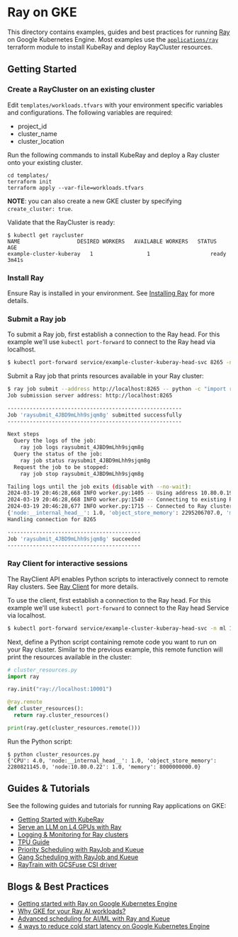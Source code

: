 # Ray on GKE

This directory contains examples, guides and best practices for running [Ray](https://www.ray.io/) on Google Kubernetes Engine.
Most examples use the [`applications/ray`](/applications/ray) terraform module to install KubeRay and deploy RayCluster resources.

## Getting Started

### Create a RayCluster on an existing cluster

Edit `templates/workloads.tfvars` with your environment specific variables and configurations.
The following variables are required:
* project_id
* cluster_name
* cluster_location

Run the following commands to install KubeRay and deploy a Ray cluster onto your existing cluster.
```
cd templates/
terraform init
terraform apply --var-file=workloads.tfvars
```

**NOTE**: you can also create a new GKE cluster by specifying `create_cluster: true`.

Validate that the RayCluster is ready:
```
$ kubectl get raycluster
NAME                  DESIRED WORKERS   AVAILABLE WORKERS   STATUS   AGE
example-cluster-kuberay   1                 1                   ready    3m41s
```

### Install Ray

Ensure Ray is installed in your environment. See [Installing Ray](https://docs.ray.io/en/latest/ray-overview/installation.html) for more details.

### Submit a Ray job

To submit a Ray job, first establish a connection to the Ray head. For this example we'll use `kubectl port-forward`
to connect to the Ray head via localhost.

```bash
$ kubectl port-forward service/example-cluster-kuberay-head-svc 8265 -n ml &
```

Submit a Ray job that prints resources available in your Ray cluster:
```bash
$ ray job submit --address http://localhost:8265 -- python -c "import ray; ray.init(); print(ray.cluster_resources())"
Job submission server address: http://localhost:8265

-------------------------------------------------------
Job 'raysubmit_4JBD9mLhh9sjqm8g' submitted successfully
-------------------------------------------------------

Next steps
  Query the logs of the job:
    ray job logs raysubmit_4JBD9mLhh9sjqm8g
  Query the status of the job:
    ray job status raysubmit_4JBD9mLhh9sjqm8g
  Request the job to be stopped:
    ray job stop raysubmit_4JBD9mLhh9sjqm8g

Tailing logs until the job exits (disable with --no-wait):
2024-03-19 20:46:28,668 INFO worker.py:1405 -- Using address 10.80.0.19:6379 set in the environment variable RAY_ADDRESS
2024-03-19 20:46:28,668 INFO worker.py:1540 -- Connecting to existing Ray cluster at address: 10.80.0.19:6379...
2024-03-19 20:46:28,677 INFO worker.py:1715 -- Connected to Ray cluster. View the dashboard at 10.80.0.19:8265
{'node:__internal_head__': 1.0, 'object_store_memory': 2295206707.0, 'memory': 8000000000.0, 'CPU': 4.0, 'node:10.80.0.19': 1.0}
Handling connection for 8265

------------------------------------------
Job 'raysubmit_4JBD9mLhh9sjqm8g' succeeded
------------------------------------------
```

### Ray Client for interactive sessions

The RayClient API enables Python scripts to interactively connect to remote Ray clusters. See [Ray Client](https://docs.ray.io/en/latest/cluster/running-applications/job-submission/ray-client.html) for more details.

To use the client, first establish a connection to the Ray head. For this example we'll use `kubectl port-forward`
to connect to the Ray head Service via localhost.

```bash
$ kubectl port-forward service/example-cluster-kuberay-head-svc -n ml 10001 &
```

Next, define a Python script containing remote code you want to run on your Ray cluster. Similar to the previous example,
this remote function will print the resources available in the cluster:
```python
# cluster_resources.py
import ray

ray.init("ray://localhost:10001")

@ray.remote
def cluster_resources():
  return ray.cluster_resources()

print(ray.get(cluster_resources.remote()))
```

Run the Python script:
```
$ python cluster_resources.py
{'CPU': 4.0, 'node:__internal_head__': 1.0, 'object_store_memory': 2280821145.0, 'node:10.80.0.22': 1.0, 'memory': 8000000000.0}
```

## Guides & Tutorials

See the following guides and tutorials for running Ray applications on GKE:
* [Getting Started with KubeRay](https://docs.ray.io/en/latest/cluster/kubernetes/getting-started.html)
* [Serve an LLM on L4 GPUs with Ray](https://cloud.google.com/kubernetes-engine/docs/how-to/serve-llm-l4-ray)
* [Logging & Monitoring for Ray clusters](./guides/observability)
* [TPU Guide](./guides/tpu/)
* [Priority Scheduling with RayJob and Kueue](https://docs.ray.io/en/master/cluster/kubernetes/examples/rayjob-kueue-priority-scheduling.html)
* [Gang Scheduling with RayJob and Kueue](https://docs.ray.io/en/master/cluster/kubernetes/examples/rayjob-kueue-gang-scheduling.html)
* [RayTrain with GCSFuse CSI driver](./guides/raytrain-with-gcsfusecsi/)

## Blogs & Best Practices

* [Getting started with Ray on Google Kubernetes Engine](https://cloud.google.com/blog/products/containers-kubernetes/use-ray-on-kubernetes-with-kuberay)
* [Why GKE for your Ray AI workloads?](https://cloud.google.com/blog/products/containers-kubernetes/the-benefits-of-using-gke-for-running-ray-ai-workloads)
* [Advanced scheduling for AI/ML with Ray and Kueue](https://cloud.google.com/blog/products/containers-kubernetes/using-kuberay-and-kueue-to-orchestrate-ray-applications-in-gke)
* [4 ways to reduce cold start latency on Google Kubernetes Engine](https://cloud.google.com/blog/products/containers-kubernetes/tips-and-tricks-to-reduce-cold-start-latency-on-gke)
